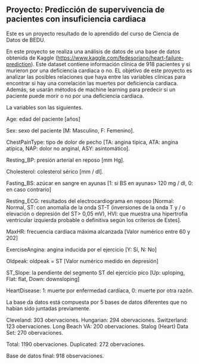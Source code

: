 ## Proyecto: Predicción de supervivencia de pacientes con insuficiencia cardiaca

Este es un proyecto resultado de lo aprendido del curso de Ciencia de Datos de BEDU.

En este proyecto se realiza una análisis de datos de una base de datos obtenida de Kaggle (https://www.kaggle.com/fedesoriano/heart-failure-prediction). Este dataset contiene información clínica de 918 pacientes y si murieron por una deficiencia cardiaca o no. EL objetivo de este proyecto es analizar las posibles relaciones que haya entre las variables clínicas para encontrar si hay una correlación las muertes por deficiencia cardiaca. Además, se usarán métodos de machine learning para predecir si un paciente puede morir o no por una deficiencia cardiaca.

La variables son las siguientes.

Age: edad del paciente [años]

Sex: sexo del paciente [M: Masculino, F: Femenino].

ChestPainType: tipo de dolor de pecho [TA: angina típica, ATA: angina atípica, NAP: dolor no anginal, ASY: asintomático].

Resting_BP: presión arterial en reposo [mm Hg].

Cholesterol: colesterol sérico [mm / dl].

Fasting_BS: azúcar en sangre en ayunas [1: si BS en ayunas> 120 mg / dl, 0: en caso contrario]

Resting_ECG: resultados del electrocardiograma en reposo [Normal: Normal, ST: con anomalía de la onda ST-T (inversiones de la onda T y / o elevación o depresión del ST> 0,05 mV), HVI: que muestra una hipertrofia ventricular izquierda probable o definitiva según los criterios de Estes].

MaxHR: frecuencia cardíaca máxima alcanzada [Valor numérico entre 60 y 202]

ExerciseAngina: angina inducida por el ejercicio [Y: Sí, N: No]

Oldpeak: oldpeak = ST [Valor numérico medido en depresión]

ST_Slope: la pendiente del segmento ST del ejercicio pico [Up: uploping, Flat: flat, Down: downsloping]

HeartDisease: 1: muerte por enfermedad cardíaca, 0: muerte por otra razón.

La base da datos está compuesta por 5 bases de datos diferentes que no habian sido juntadas previamente.

Cleveland: 303 obervaciones.
Hungarian: 294 obervaciones.
Switzerland: 123 obervaciones.
Long Beach VA: 200 obervaciones.
Stalog (Heart) Data Set: 270 obervaciones.

Total: 1190 obervaciones.
Duplicated: 272 obervaciones.

Base de datos final: 918 observaciones.

